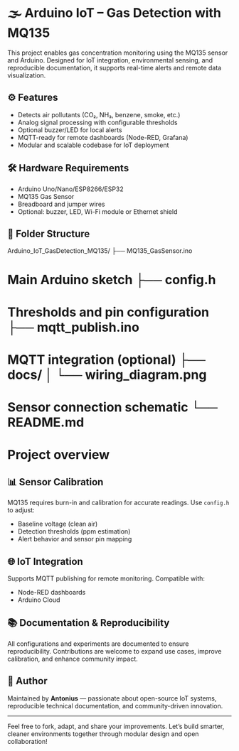 # 🌫️ Arduino IoT – Gas Detection with MQ135

This project enables gas concentration monitoring using the MQ135 sensor and Arduino. Designed for IoT integration, environmental sensing, and reproducible documentation, it supports real-time alerts and remote data visualization.

## ⚙️ Features

- Detects air pollutants (CO₂, NH₃, benzene, smoke, etc.)
- Analog signal processing with configurable thresholds
- Optional buzzer/LED for local alerts
- MQTT-ready for remote dashboards (Node-RED, Grafana)
- Modular and scalable codebase for IoT deployment

## 🛠️ Hardware Requirements

- Arduino Uno/Nano/ESP8266/ESP32
- MQ135 Gas Sensor
- Breadboard and jumper wires
- Optional: buzzer, LED, Wi-Fi module or Ethernet shield

## 📁 Folder Structure

Arduino_IoT_GasDetection_MQ135/ ├── MQ135_GasSensor.ino           
  # Main Arduino sketch ├── config.h
  # Thresholds and pin configuration ├── mqtt_publish.ino
  # MQTT integration (optional) ├── docs/ │   └── wiring_diagram.png
  # Sensor connection schematic └── README.md
  # Project overview

## 📊 Sensor Calibration

MQ135 requires burn-in and calibration for accurate readings. Use `config.h` to adjust:

- Baseline voltage (clean air)
- Detection thresholds (ppm estimation)
- Alert behavior and sensor pin mapping

## 🌐 IoT Integration

Supports MQTT publishing for remote monitoring. Compatible with:

- Node-RED dashboards
- Arduino Cloud

## 📚 Documentation & Reproducibility

All configurations and experiments are documented to ensure reproducibility. Contributions are welcome to expand use cases, improve calibration, and enhance community impact.

## 👤 Author

Maintained by **Antonius** — passionate about open-source IoT systems, reproducible technical documentation, and community-driven innovation.

---

Feel free to fork, adapt, and share your improvements. Let’s build smarter, cleaner environments together through modular design and open collaboration!
